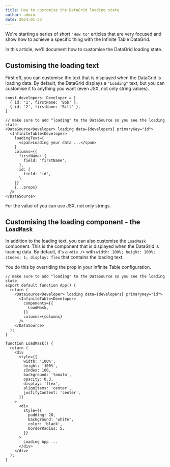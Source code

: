 ```yaml
---
title: How to customise the DataGrid loading state
author: admin
date: 2024-01-23
---
```


We're starting a series of short `"How to"` articles that are very focused and show how to achieve a specific thing with the Infinite Table DataGrid.

In this article, we'll document how to customise the DataGrid loading state.

## Customising the loading text

First off, you can customise the text that is displayed when the DataGrid is loading data. By default, the DataGrid displays a `"Loading"` text, but you can customise it to anything you want (even JSX, not only string values).

```tsx title="Customising the loading text" {9}
const developers: Developer = [
  { id: '1', firstName: 'Bob' },
  { id: '2', firstName: 'Bill' },
]

// make sure to add "loading" to the DataSource so you see the loading state
<DataSource<Developer> loading data={developers} primaryKey="id">
  <InfiniteTable<Developer>
    loadingText={
      <span>Loading your data ...</span>
    }
    columns={{
      firstName: {
        field: 'firstName',
      },
      id: {
        field: 'id',
      }
    }}
    {...props}
  />
</DataSource>
```

<Note>
For the value of <PropLink name="loadingText" /> you can use JSX, not only strings.
</Note>

<CSEmbed id="infinite-table-datagrid-custom-loading-text-yzqlsj" />

## Customising the loading component - the `LoadMask`

In addition to the loading text, you can also customise the `LoadMask` component. This is the component that is displayed when the DataGrid is loading data. By default, it's a `<div />` with `width: 100%; height: 100%; zIndex: 1; display: flex` that contains the loading text.

You do this by overriding the <PropLink name="components.LoadMask" /> prop in your Infinite Table configuration.

```tsx title="Customising the LoadMask component" {7,15}
// make sure to add "loading" to the DataSource so you see the loading state
export default function App() {
  return (
    <DataSource<Developer> loading data={developers} primaryKey="id">
      <InfiniteTable<Developer>
        components={{
          LoadMask,
        }}
        columns={columns}
      />
    </DataSource>
  );
}

function LoadMask() {
  return (
    <div
      style={{
        width: '100%',
        height: '100%',
        zIndex: 100,
        background: 'tomato',
        opacity: 0.3,
        display: 'flex',
        alignItems: 'center',
        justifyContent: 'center',
      }}
    >
      <div
        style={{
          padding: 20,
          background: 'white',
          color: 'black',
          borderRadius: 5,
        }}
      >
        Loading App ...
      </div>
    </div>
  );
}
```

<CSEmbed id="infinite-table-datagrid-custom-loading-text-forked-vpqps3" />
